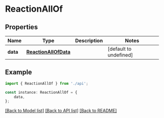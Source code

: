 # ReactionAllOf


## Properties

Name | Type | Description | Notes
------------ | ------------- | ------------- | -------------
**data** | [**ReactionAllOfData**](ReactionAllOfData.md) |  | [default to undefined]

## Example

```typescript
import { ReactionAllOf } from './api';

const instance: ReactionAllOf = {
    data,
};
```

[[Back to Model list]](../README.md#documentation-for-models) [[Back to API list]](../README.md#documentation-for-api-endpoints) [[Back to README]](../README.md)
